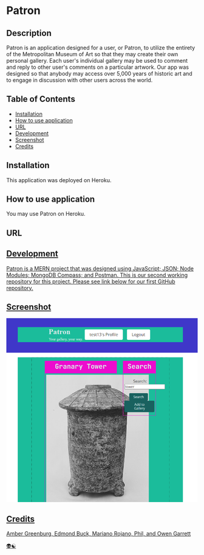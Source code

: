 # Patron

## Description

Patron is an application designed for a user, or Patron, to utilize the entirety of the Metropolitan Museum of Art so that they may create their own personal gallery. Each user's individual gallery may be used to comment and reply to other user's comments on a particular artwork. Our app was designed so that anybody may access over 5,000 years of historic art and to engage in discussion with other users across the world. 

## Table of Contents 

- [Installation](#installation)
- [How to use application](#how-to-use-application)
- [URL](#url)
- [Development](#development)
- [Screenshot](#screenshot)
- [Credits](#credits)

## Installation

This application was deployed on Heroku. 

## How to use application

You may use Patron on Heroku. 

## URL 

<a href ="https://coolors.co/palettes/trending" target="_blank">

## Development 

Patron is a MERN project that was designed using JavaScript; JSON; Node Modules; MongoDB Compass; and Postman. This is our second working repository for this project. Please see link below for our first GitHub repository. 

<a href ="https://github.com/Eddiebuck88/Legacy-Stadiums" target="_blank">

## Screenshot

<img src="/client/public/placeholderscreenshot.png" alt="App in development" title="App in development">

## Credits

Amber Greenburg,
Edmond Buck, 
Mariano Rojano, 
Phil, and
Owen Garrett

:alien::yin_yang: